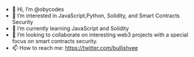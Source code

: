 - 👋 Hi, I’m @obycodes
- 👀 I’m interested in JavaScript,Python, Solidity, and Smart Contracts Security
- 🌱 I’m currently learning JavaScript and Solidity
- 💞️ I’m looking to collaborate on interesting web3 projects with a special focus on smart contracts security.
- 📫 How to reach me: https://twitter.com/bullishvee

<!---
obycodes/obycodes is a ✨ special ✨ repository because its `README.md` (this file) appears on your GitHub profile.
You can click the Preview link to take a look at your changes.
--->
